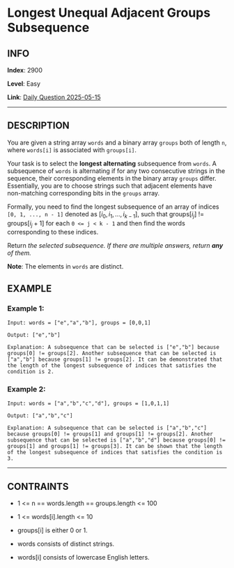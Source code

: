 # Longest Unequal Adjacent Groups Subsequence

## INFO

**Index**: 2900

**Level**: Easy

**Link**: [Daily Question 2025-05-15](https://leetcode.com/problems/longest-unequal-adjacent-groups-subsequence-i/description/?envType=daily-question&envId=2025-05-15)

---

## DESCRIPTION

You are given a string array `words` and a binary array `groups` both of length `n`, where `words[i]` is associated with `groups[i]`.

Your task is to select the **longest alternating** subsequence from `words`. A subsequence of `words` is alternating if for any two consecutive strings in the sequence, their corresponding elements in the binary array `groups` differ. Essentially, you are to choose strings such that adjacent elements have non-matching corresponding bits in the `groups` array.

Formally, you need to find the longest subsequence of an array of indices `[0, 1, ..., n - 1]` denoted as $[i_0, i_1, \dots, i_{k-1}]$, such that groups[$i_j$] != groups[$i_j+1$] for each `0 <= j < k - 1` and then find the words corresponding to these indices.

Return _the selected subsequence. If there are multiple answers, return **any** of them._

**Note**: The elements in `words` are distinct.

## EXAMPLE

### Example 1:

    Input: words = ["e","a","b"], groups = [0,0,1]

    Output: ["e","b"]

    Explanation: A subsequence that can be selected is ["e","b"] because groups[0] != groups[2]. Another subsequence that can be selected is ["a","b"] because groups[1] != groups[2]. It can be demonstrated that the length of the longest subsequence of indices that satisfies the condition is 2.

### Example 2:

    Input: words = ["a","b","c","d"], groups = [1,0,1,1]

    Output: ["a","b","c"]

    Explanation: A subsequence that can be selected is ["a","b","c"] because groups[0] != groups[1] and groups[1] != groups[2]. Another subsequence that can be selected is ["a","b","d"] because groups[0] != groups[1] and groups[1] != groups[3]. It can be shown that the length of the longest subsequence of indices that satisfies the condition is 3.

---

## CONTRAINTS

- 1 <= n == words.length == groups.length <= 100

- 1 <= words[i].length <= 10

- groups[i] is either 0 or 1.

- words consists of distinct strings.

- words[i] consists of lowercase English letters.
